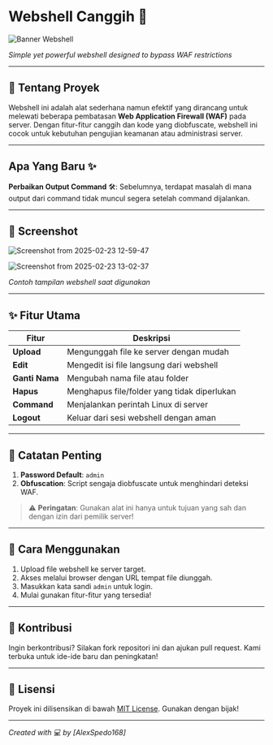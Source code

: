 # Webshell Canggih 🚀

![Banner Webshell](https://github.com/user-attachments/assets/bb2b371b-0cdb-49e7-bc7b-ac2d3c12e8f2)

*Simple yet powerful webshell designed to bypass WAF restrictions*

---

## 📖 Tentang Proyek
Webshell ini adalah alat sederhana namun efektif yang dirancang untuk melewati beberapa pembatasan **Web Application Firewall (WAF)** pada server. Dengan fitur-fitur canggih dan kode yang diobfuscate, webshell ini cocok untuk kebutuhan pengujian keamanan atau administrasi server.

---

## Apa Yang Baru ✨
**Perbaikan Output Command** 🛠️: Sebelumnya, terdapat masalah di mana output dari command tidak muncul segera setelah command dijalankan.

---

## 📸 Screenshot

![Screenshot from 2025-02-23 12-59-47](https://github.com/user-attachments/assets/d33f21a6-47fe-42d8-9b58-6212c6f13287)

![Screenshot from 2025-02-23 13-02-37](https://github.com/user-attachments/assets/80e48711-c349-4e5b-acf6-5299c54a40d2)

*Contoh tampilan webshell saat digunakan*

---

## ✨ Fitur Utama
| Fitur         | Deskripsi                                    |
|---------------|----------------------------------------------|
| **Upload**    | Mengunggah file ke server dengan mudah       |
| **Edit**      | Mengedit isi file langsung dari webshell     |
| **Ganti Nama**| Mengubah nama file atau folder               |
| **Hapus**     | Menghapus file/folder yang tidak diperlukan  |
| **Command**   | Menjalankan perintah Linux di server         |
| **Logout**    | Keluar dari sesi webshell dengan aman        |

---

## 📝 Catatan Penting
1. **Password Default**: `admin`  
2. **Obfuscation**: Script sengaja diobfuscate untuk menghindari deteksi WAF.  

> ⚠️ **Peringatan**: Gunakan alat ini hanya untuk tujuan yang sah dan dengan izin dari pemilik server!

---

## 🚀 Cara Menggunakan
1. Upload file webshell ke server target.
2. Akses melalui browser dengan URL tempat file diunggah.
3. Masukkan kata sandi `admin` untuk login.
4. Mulai gunakan fitur-fitur yang tersedia!

---

## 🤝 Kontribusi
Ingin berkontribusi? Silakan fork repositori ini dan ajukan pull request. Kami terbuka untuk ide-ide baru dan peningkatan!

---

## 📜 Lisensi
Proyek ini dilisensikan di bawah [MIT License](LICENSE). Gunakan dengan bijak!

---

*Created with 💻 by [AlexSpedo168]*
